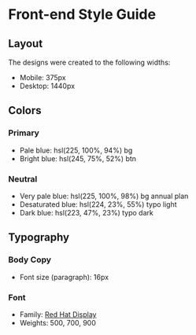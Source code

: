 # Front-end Style Guide

## Layout

The designs were created to the following widths:

- Mobile: 375px
- Desktop: 1440px

## Colors

### Primary

- Pale blue: hsl(225, 100%, 94%) bg
- Bright blue: hsl(245, 75%, 52%) btn

### Neutral

- Very pale blue: hsl(225, 100%, 98%) bg annual plan
- Desaturated blue: hsl(224, 23%, 55%) typo light
- Dark blue: hsl(223, 47%, 23%) typo dark

## Typography

### Body Copy

- Font size (paragraph): 16px

### Font

- Family: [Red Hat Display](https://fonts.google.com/specimen/Red+Hat+Display)
- Weights: 500, 700, 900
